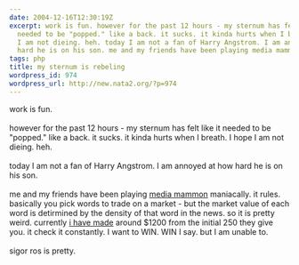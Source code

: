 ```yaml
---
date: 2004-12-16T12:30:19Z
excerpt: work is fun. however for the past 12 hours - my sternum has felt like it
  needed to be "popped." like a back. it sucks. it kinda hurts when I breath. I hope
  I am not dieing. heh. today I am not a fan of Harry Angstrom. I am annoyed at how
  hard he is on his son. me and my friends have been playing media mammon...
tags: php
title: my sternum is rebeling
wordpress_id: 974
wordpress_url: http://new.nata2.org/?p=974
---
```


work is fun. <br/><br/>however for the past 12 hours - my sternum has felt like it needed to be "popped." like a back. it sucks. it kinda hurts when I breath. I hope I am not dieing. heh. <br/><br/>today I am not a fan of Harry Angstrom. I am annoyed at how hard he is on his son. <br/><br/>me and my friends have been playing <a href="http://mediamammon.drunkmenworkhere.org/about.php">media mammon</a> maniacally. it rules. basically you pick words to trade on a market - but the market value of each word is detirmined by the density of that word in the news. so it is pretty weird. currently <a href="http://mediamammon.drunkmenworkhere.org/portfolio.php?uid=2607">i have made</a> around $1200 from the initial 250 they give you. it check it constantly. I want to WIN. WIN I say.  but I am unable to. <br/><br/>sigor ros is pretty. 
